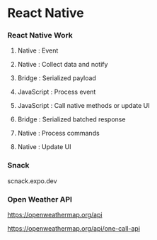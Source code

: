 # React Native

### React Native Work

1. Native : Event

2. Native : Collect data and notify

3. Bridge : Serialized payload

4. JavaScript : Process event

5. JavaScript : Call native methods or update UI

6. Bridge : Serialized batched response

7. Native : Process commands

8. Native : Update UI

### Snack

scnack.expo.dev

### Open Weather API

https://openweathermap.org/api

https://openweathermap.org/api/one-call-api
